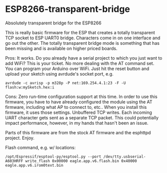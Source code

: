 ESP8266-transparent-bridge
==========================

Absolutely transparent bridge for the ESP8266

This is really basic firmware for the ESP that creates a totally transparent TCP socket to ESP UART0 bridge. Characters come in on one interface and go out the other. The totally transparent bridge mode is something that has been missing and is available on higher priced boards.

Pros: 
It works. Do you already have a serial project to which you just want to add WiFi? This is your ticket. No more dealing with the AT command set.
You can program your Arduino over WiFi. Just hit the reset button and upload your sketch using avrdude's socket port, e.g.
```
avrdude -c avrisp -p m328p -P net:169.254.4.1:23 -F -U flash:w:mySketch.hex:i
```

Cons: 
Zero run-time configuration support at this time. In order to use this firmware, you have to have already configured the module using the AT firmware, including what AP to connect to, etc.. When you install this firmware, it uses those settings.
Unbuffered TCP writes. Each incoming UART character gets sent as a separate TCP packet. This could potentially impact performance, however, in my hands that hasn't been an issue.


Parts of this firmware are from the stock AT firmware and the esphttpd project.
Enjoy.

Flash command, e.g. w/ locations:
```
/opt/Espressif/esptool-py/esptool.py --port /dev/tty.usbserial-A603HRFF write_flash 0x00000 eagle.app.v6.flash.bin 0x40000 eagle.app.v6.irom0text.bin
```
